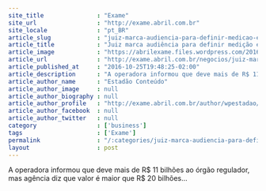 ```yaml
---
site_title               : "Exame"
site_url                 : "http://exame.abril.com.br"
site_locale              : "pt_BR"
article_slug             : "juiz-marca-audiencia-para-definir-medicao-entre-oi-anatel-e-agu"
article_title            : "Juiz marca audiência para definir medição entre Oi, Anatel e AGU"
article_image            : "https://abrilexame.files.wordpress.com/2016/09/size_960_16_9_04-oi25.jpg?quality=70&strip=all&w=960"
article_url              : "http://exame.abril.com.br/negocios/juiz-marca-audiencia-para-definir-medicao-entre-oi-anatel-e-agu/"
article_published_at     : "2016-10-25T19:48:25-02:00"
article_description      : "A operadora informou que deve mais de R$ 11 bilhões ao órgão regulador, mas agência diz que valor é maior que R$ 20 bilhões..."
article_author_name      : "Estadão Conteúdo"
article_author_image     : null
article_author_biography : null
article_author_profile   : "http://exame.abril.com.br/author/wpestadao/"
article_author_facebook  : null
article_author_twitter   : null
category                 : ['business']
tags                     : ['Exame']
permalink                : "/:categories/juiz-marca-audiencia-para-definir-medicao-entre-oi-anatel-e-agu/"
layout                   : post
---
```


A operadora informou que deve mais de R$ 11 bilhões ao órgão regulador, mas agência diz que valor é maior que R$ 20 bilhões...
